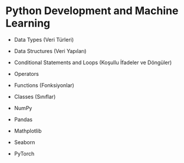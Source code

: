 # Python Development and Machine Learning
- Data Types (Veri Türleri)
- Data Structures (Veri Yapıları)
- Conditional Statements and Loops (Koşullu İfadeler ve Döngüler)
- Operators

- Functions (Fonksiyonlar)
- Classes (Sınıflar)
- NumPy
- Pandas
- Mathplotlib
- Seaborn

- PyTorch